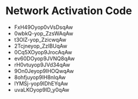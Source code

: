 # Network Activation Code
* FxH49Oyop0vVsDsqAw
* 0wbkQ-yop_ZzsWAqAw
* t3OlZ-yop_ZzicwqAw
* 2Tcjneyop_ZzlBUqAw
* 0Cq5XOyop9JrocAqAw
* ev60DOyop9JVNQ8qAw
* rH0vtuyop9JVd34qAw
* 9On0Jeyop9IHOQwqAw
* 8ohfjuyop9IH8nIqAw
* lYMSj-yop9IDhEYqAw
* uvaLKOyop9ID_y0qAw